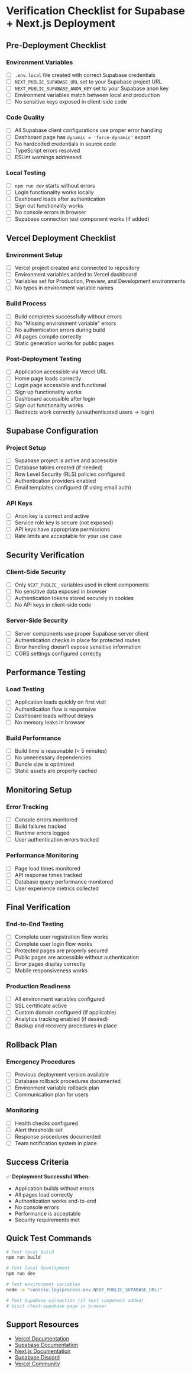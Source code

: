 # Verification Checklist for Supabase + Next.js Deployment

## Pre-Deployment Checklist

### Environment Variables

- [ ] `.env.local` file created with correct Supabase credentials
- [ ] `NEXT_PUBLIC_SUPABASE_URL` set to your Supabase project URL
- [ ] `NEXT_PUBLIC_SUPABASE_ANON_KEY` set to your Supabase anon key
- [ ] Environment variables match between local and production
- [ ] No sensitive keys exposed in client-side code

### Code Quality

- [ ] All Supabase client configurations use proper error handling
- [ ] Dashboard page has `dynamic = 'force-dynamic'` export
- [ ] No hardcoded credentials in source code
- [ ] TypeScript errors resolved
- [ ] ESLint warnings addressed

### Local Testing

- [ ] `npm run dev` starts without errors
- [ ] Login functionality works locally
- [ ] Dashboard loads after authentication
- [ ] Sign out functionality works
- [ ] No console errors in browser
- [ ] Supabase connection test component works (if added)

## Vercel Deployment Checklist

### Environment Setup

- [ ] Vercel project created and connected to repository
- [ ] Environment variables added to Vercel dashboard
- [ ] Variables set for Production, Preview, and Development environments
- [ ] No typos in environment variable names

### Build Process

- [ ] Build completes successfully without errors
- [ ] No "Missing environment variable" errors
- [ ] No authentication errors during build
- [ ] All pages compile correctly
- [ ] Static generation works for public pages

### Post-Deployment Testing

- [ ] Application accessible via Vercel URL
- [ ] Home page loads correctly
- [ ] Login page accessible and functional
- [ ] Sign up functionality works
- [ ] Dashboard accessible after login
- [ ] Sign out functionality works
- [ ] Redirects work correctly (unauthenticated users → login)

## Supabase Configuration

### Project Setup

- [ ] Supabase project is active and accessible
- [ ] Database tables created (if needed)
- [ ] Row Level Security (RLS) policies configured
- [ ] Authentication providers enabled
- [ ] Email templates configured (if using email auth)

### API Keys

- [ ] Anon key is correct and active
- [ ] Service role key is secure (not exposed)
- [ ] API keys have appropriate permissions
- [ ] Rate limits are acceptable for your use case

## Security Verification

### Client-Side Security

- [ ] Only `NEXT_PUBLIC_` variables used in client components
- [ ] No sensitive data exposed in browser
- [ ] Authentication tokens stored securely in cookies
- [ ] No API keys in client-side code

### Server-Side Security

- [ ] Server components use proper Supabase server client
- [ ] Authentication checks in place for protected routes
- [ ] Error handling doesn't expose sensitive information
- [ ] CORS settings configured correctly

## Performance Testing

### Load Testing

- [ ] Application loads quickly on first visit
- [ ] Authentication flow is responsive
- [ ] Dashboard loads without delays
- [ ] No memory leaks in browser

### Build Performance

- [ ] Build time is reasonable (< 5 minutes)
- [ ] No unnecessary dependencies
- [ ] Bundle size is optimized
- [ ] Static assets are properly cached

## Monitoring Setup

### Error Tracking

- [ ] Console errors monitored
- [ ] Build failures tracked
- [ ] Runtime errors logged
- [ ] User authentication errors tracked

### Performance Monitoring

- [ ] Page load times monitored
- [ ] API response times tracked
- [ ] Database query performance monitored
- [ ] User experience metrics collected

## Final Verification

### End-to-End Testing

- [ ] Complete user registration flow works
- [ ] Complete user login flow works
- [ ] Protected pages are properly secured
- [ ] Public pages are accessible without authentication
- [ ] Error pages display correctly
- [ ] Mobile responsiveness works

### Production Readiness

- [ ] All environment variables configured
- [ ] SSL certificate active
- [ ] Custom domain configured (if applicable)
- [ ] Analytics tracking enabled (if desired)
- [ ] Backup and recovery procedures in place

## Rollback Plan

### Emergency Procedures

- [ ] Previous deployment version available
- [ ] Database rollback procedures documented
- [ ] Environment variable rollback plan
- [ ] Communication plan for users

### Monitoring

- [ ] Health checks configured
- [ ] Alert thresholds set
- [ ] Response procedures documented
- [ ] Team notification system in place

## Success Criteria

✅ **Deployment Successful When:**

- Application builds without errors
- All pages load correctly
- Authentication works end-to-end
- No console errors
- Performance is acceptable
- Security requirements met

## Quick Test Commands

```bash
# Test local build
npm run build

# Test local development
npm run dev

# Test environment variables
node -e "console.log(process.env.NEXT_PUBLIC_SUPABASE_URL)"

# Test Supabase connection (if test component added)
# Visit /test-supabase page in browser
```

## Support Resources

- [Vercel Documentation](https://vercel.com/docs)
- [Supabase Documentation](https://supabase.com/docs)
- [Next.js Documentation](https://nextjs.org/docs)
- [Supabase Discord](https://discord.supabase.com)
- [Vercel Community](https://github.com/vercel/vercel/discussions)
